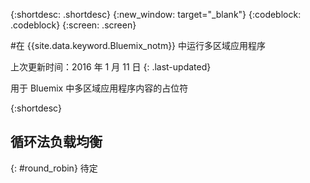 {:shortdesc: .shortdesc}
{:new_window: target="_blank"}
{:codeblock: .codeblock}
{:screen: .screen}

#在 {{site.data.keyword.Bluemix_notm}} 中运行多区域应用程序

上次更新时间：2016 年 1 月 11 日
{: .last-updated}


用于 Bluemix 中多区域应用程序内容的占位符

{:shortdesc}

## 循环法负载均衡
{: #round_robin}
待定
